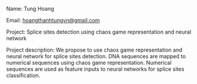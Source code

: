 Name: Tung Hoang

Email: hoangthanhtungvn@gmail.com


Project: Splice sites detection using chaos game representation and neural network

Project description: We propose to use chaos game representation and neural network for splice sites detection. DNA sequences are mapped to numerical sequences using chaos game representation. Numerical sequences are used as feature inputs to neural networks for splice sites classification. 

